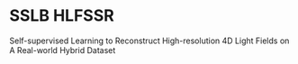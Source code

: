 # SSLB HLFSSR
Self-supervised Learning to Reconstruct High-resolution 4D Light Fields on A Real-world Hybrid Dataset
